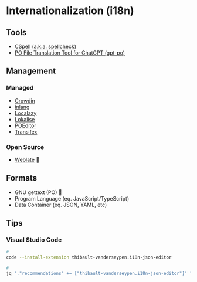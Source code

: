# Internationalization (i18n)

<!--
https://github.com/WeblateOrg/weblate
https://github.com/formatjs/formatjs
https://github.com/lokalise/i18n-ally
-->

<!--
chrome://settings/?search=languages

about:preferences#general > Language
-->

## Tools

- [CSpell (a.k.a. spellcheck)](/cspell.md)
- [PO File Translation Tool for ChatGPT (gpt-po)](/gpt-po.md)

<!--
https://ai-json-translator.vercel.app

https://github.com/fkirc/attranslate
https://github.com/dguisadom/GPTranslator
https://github.com/sonderbase/gpt-translator
https://github.com/lobehub/lobe-cli-toolbox/tree/master/packages/lobe-i18n
https://github.com/ObservedObserver/chatgpt-i18n
-->

## Management

### Managed

- [Crowdin](https://crowdin.com)
- [inlang](/inlang.md)
- [Localazy](https://localazy.com)
- [Lokalise](https://lokalise.com)
- [POEditor](https://poeditor.com)
- [Transifex](https://transifex.com)

<!--
https://simplelocalize.io
https://translation.io
https://github.com/translation
-->

### Open Source

- [Weblate](/weblate/README.md) 🌟

<!--
https://github.com/tolgee/tolgee-platform
-->

## Formats

- GNU gettext (PO) 🌟
- Program Language (eq. JavaScript/TypeScript)
- Data Container (eq. JSON, YAML, etc)

## Tips

### Visual Studio Code

```sh
#
code --install-extension thibault-vanderseypen.i18n-json-editor

#
jq '."recommendations" += ["thibault-vanderseypen.i18n-json-editor"]' "$PWD"/.vscode/extensions.json | sponge "$PWD"/.vscode/extensions.json
```
